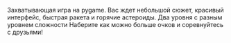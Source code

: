 Захватывающая игра на pygame. Вас ждет небольшой сюжет, красивый интерфейс, быстрая ракета и горячие астероиды. Два уровня с разным уровнем сложности
Наберите как можно больше очков и соревнуйтесь с друзьями!
